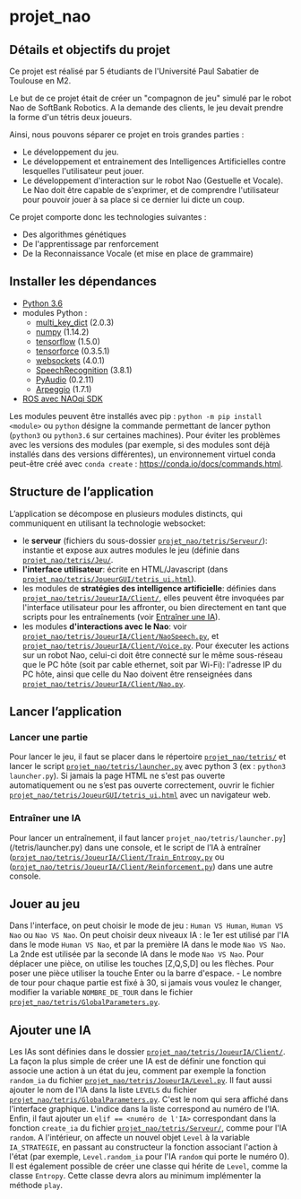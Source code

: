 # projet_nao

## Détails et objectifs du projet
Ce projet est réalisé par 5 étudiants de l'Université Paul Sabatier de Toulouse en M2.

Le but de ce projet était de créer un "compagnon de jeu" simulé par le robot Nao de SoftBank Robotics. A la demande des clients, le jeu devait prendre la forme d'un tétris deux joueurs. 

Ainsi, nous pouvons séparer ce projet en trois grandes parties : 
* Le développement du jeu.
* Le développement et entrainement des Intelligences Artificielles contre lesquelles l'utilisateur peut jouer.
* Le développement d'interaction sur le robot Nao (Gestuelle et Vocale). Le Nao doit être capable de s'exprimer, et de comprendre l'utilisateur pour pouvoir jouer à sa place si ce dernier lui dicte un coup.

Ce projet comporte donc les technologies suivantes : 
* Des algorithmes génétiques
* De l'apprentissage par renforcement
* De la Reconnaissance Vocale (et mise en place de grammaire)
      

## Installer les dépendances
* [Python 3.6](https://www.python.org/downloads/)
* modules Python :
  * [multi_key_dict](https://pypi.python.org/pypi/multi_key_dict/2.0.3) (2.0.3)
  * [numpy](https://pypi.python.org/pypi/numpy/1.14.2) (1.14.2)
  * [tensorflow](https://pypi.python.org/pypi/tensorflow/1.5.0) (1.5.0)
  * [tensorforce](https://pypi.python.org/pypi/tensorforce/0.3.5.1) (0.3.5.1)
  * [websockets](https://pypi.python.org/pypi/websockets/4.0.1) (4.0.1)
  * [SpeechRecognition](https://pypi.python.org/pypi/SpeechRecognition/3.8.1) (3.8.1)
  * [PyAudio](https://pypi.python.org/pypi/PyAudio/0.2.11) (0.2.11)
  * [Arpeggio](https://pypi.python.org/pypi/Arpeggio/1.7.1) (1.7.1)
* [ROS avec NAOqi SDK](http://wiki.ros.org/nao/Tutorials/Installation)

Les modules peuvent être installés avec pip : `python -m pip install <module>` ou `python` désigne la commande permettant de lancer python (`python3` ou `python3.6` sur certaines machines). Pour éviter les problèmes avec les versions des modules (par exemple, si des modules sont déjà installés dans des versions différentes), un environnement virtuel conda peut-être créé avec `conda create` : https://conda.io/docs/commands.html.

## Structure de l’application
L’application se décompose en plusieurs modules distincts, qui communiquent en utilisant la technologie websocket:
* le **serveur** (fichiers du sous-dossier [`projet_nao/tetris/Serveur/`](/tetris/Serveur/)): instantie et expose aux autres modules le jeu (définie dans [`projet_nao/tetris/Jeu/`](/tetris/Jeu/).
* **l'interface utilisateur**: écrite en HTML/Javascript (dans [`projet_nao/tetris/JoueurGUI/tetris_ui.html`](/tetris/JoueurGUI/tetris_ui.html)).
* les modules de **stratégies des intelligence artificielle**: définies dans [`projet_nao/tetris/JoueurIA/Client/`](/tetris/JoueurIA/Client/), elles peuvent être invoquées par l'interface utilisateur pour les affronter, ou bien directement en tant que scripts pour les entraînements (voir [Entraîner une IA](#entra%C3%AEner-une-ia)).
* les modules **d'interactions avec le Nao**: voir [`projet_nao/tetris/JoueurIA/Client/NaoSpeech.py`](/tetris/JoueurIA/Client/NaoSpeech.py), et [`projet_nao/tetris/JoueurIA/Client/Voice.py`](/tetris/JoueurIA/Client/Voice.py). Pour éxecuter les actions sur un robot Nao, celui-ci doit être connecté sur le même sous-réseau que le PC hôte (soit par cable ethernet, soit par Wi-Fi): l'adresse IP du PC hôte, ainsi que celle du Nao doivent être renseignées dans [`projet_nao/tetris/JoueurIA/Client/Nao.py`](/tetris/JoueurIA/Client/Nao.py).

## Lancer l’application
### Lancer une partie
Pour lancer le jeu, il faut se placer dans le répertoire [`projet_nao/tetris/`](/tetris/) et lancer le script [`projet_nao/tetris/launcher.py`](/tetris/launcher.py) avec python 3 (ex : `python3 launcher.py`). Si jamais la page HTML ne s'est pas ouverte automatiquement ou ne s’est pas ouverte correctement, ouvrir le fichier [`projet_nao/tetris/JoueurGUI/tetris_ui.html`](/tetris/JoueurGUI/tetris_ui.html) avec un navigateur web.
### Entraîner une IA
Pour lancer un entraînement, il faut lancer `projet_nao/tetris/launcher.py`](/tetris/launcher.py) dans une console, et le script de l’IA à entraîner ([`projet_nao/tetris/JoueurIA/Client/Train_Entropy.py`](/tetris/JoueurIA/Client/Train_Entropy.py) ou ([`projet_nao/tetris/JoueurIA/Client/Reinforcement.py`](/tetris/JoueurIA/Client/Reinforcement.py)) dans une autre console.

## Jouer au jeu
Dans l'interface, on peut choisir le mode de jeu : `Human VS Human`, `Human VS Nao` ou `Nao VS Nao`. On peut choisir deux niveaux IA : le 1er est utilisé par l'IA dans le mode `Human VS Nao`, et par la première IA dans le mode `Nao VS Nao`. La 2nde est utilisée par la seconde IA dans le mode `Nao VS Nao`.
Pour déplacer une pièce, on utilise les touches [Z,Q,S,D] ou les flèches. Pour poser une pièce utiliser la touche Enter ou la barre d'espace. - Le nombre de tour pour chaque partie est fixé à 30, si jamais vous voulez le changer, modifier la variable `NOMBRE_DE_TOUR` dans le fichier [`projet_nao/tetris/GlobalParameters.py`](/tetris/GlobalParameters.py).

## Ajouter une IA
Les IAs sont définies dans le dossier [`projet_nao/tetris/JoueurIA/Client/`](/tetris/JoueurIA/Client/). La façon la plus simple de créer une IA est de définir une fonction qui associe une action à un état du jeu, comment par exemple la fonction `random_ia` du fichier [`projet_nao/tetris/JoueurIA/Level.py`](/tetris/JoueurIA/Level.py). Il faut aussi ajouter le nom de l'IA dans la liste `LEVELS` du fichier [`projet_nao/tetris/GlobalParameters.py`](/tetris/GlobalParameters.py). C'est le nom qui sera affiché dans l'interface graphique. L'indice dans la liste correspond au numéro de l'IA. Enfin, il faut ajouter un `elif == <numéro de l'IA>` correspondant dans la fonction `create_ia` du fichier [`projet_nao/tetris/Serveur/`](tetris/Serveur/), comme pour l'IA `random`. A l'intérieur, on affecte un nouvel objet `Level` à la variable `IA_STRATEGIE`, en passant au constructeur la fonction associant l'action à l'état (par exemple, `Level.random_ia` pour l'IA `random` qui porte le numéro 0). Il est également possible de créer une classe qui hérite de `Level`, comme la classe `Entropy`. Cette classe devra alors au minimum implémenter la méthode `play`.


